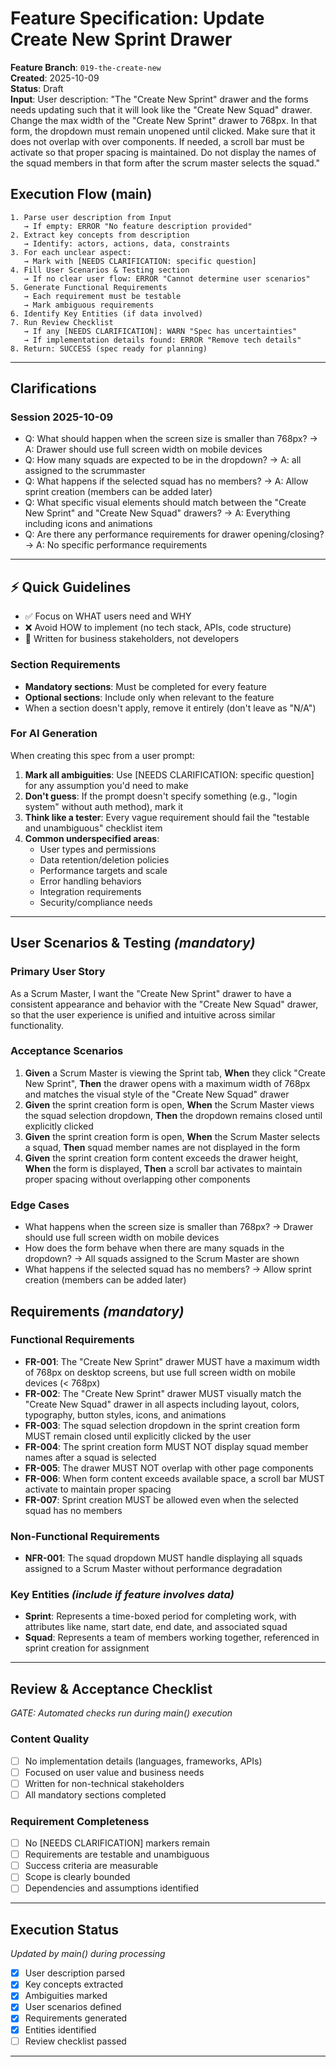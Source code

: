 # Feature Specification: Update Create New Sprint Drawer

**Feature Branch**: `019-the-create-new`  
**Created**: 2025-10-09  
**Status**: Draft  
**Input**: User description: "The "Create New Sprint" drawer and the forms needs updating such that it will look like the "Create New Squad" drawer. Change the max width of the "Create New Sprint" drawer to 768px. In that form, the dropdown must remain unopened until clicked. Make sure that it does not overlap with over components. If needed, a scroll bar must be activate so that proper spacing is maintained. Do not display the names of the squad members in that form after the scrum master selects the squad."

## Execution Flow (main)
```
1. Parse user description from Input
   → If empty: ERROR "No feature description provided"
2. Extract key concepts from description
   → Identify: actors, actions, data, constraints
3. For each unclear aspect:
   → Mark with [NEEDS CLARIFICATION: specific question]
4. Fill User Scenarios & Testing section
   → If no clear user flow: ERROR "Cannot determine user scenarios"
5. Generate Functional Requirements
   → Each requirement must be testable
   → Mark ambiguous requirements
6. Identify Key Entities (if data involved)
7. Run Review Checklist
   → If any [NEEDS CLARIFICATION]: WARN "Spec has uncertainties"
   → If implementation details found: ERROR "Remove tech details"
8. Return: SUCCESS (spec ready for planning)
```

---

## Clarifications

### Session 2025-10-09
- Q: What should happen when the screen size is smaller than 768px? → A: Drawer should use full screen width on mobile devices
- Q: How many squads are expected to be in the dropdown? → A: all assigned to the scrummaster
- Q: What happens if the selected squad has no members? → A: Allow sprint creation (members can be added later)
- Q: What specific visual elements should match between the "Create New Sprint" and "Create New Squad" drawers? → A: Everything including icons and animations
- Q: Are there any performance requirements for drawer opening/closing? → A: No specific performance requirements

---

## ⚡ Quick Guidelines
- ✅ Focus on WHAT users need and WHY
- ❌ Avoid HOW to implement (no tech stack, APIs, code structure)
- 👥 Written for business stakeholders, not developers

### Section Requirements
- **Mandatory sections**: Must be completed for every feature
- **Optional sections**: Include only when relevant to the feature
- When a section doesn't apply, remove it entirely (don't leave as "N/A")

### For AI Generation
When creating this spec from a user prompt:
1. **Mark all ambiguities**: Use [NEEDS CLARIFICATION: specific question] for any assumption you'd need to make
2. **Don't guess**: If the prompt doesn't specify something (e.g., "login system" without auth method), mark it
3. **Think like a tester**: Every vague requirement should fail the "testable and unambiguous" checklist item
4. **Common underspecified areas**:
   - User types and permissions
   - Data retention/deletion policies  
   - Performance targets and scale
   - Error handling behaviors
   - Integration requirements
   - Security/compliance needs

---

## User Scenarios & Testing *(mandatory)*

### Primary User Story
As a Scrum Master, I want the "Create New Sprint" drawer to have a consistent appearance and behavior with the "Create New Squad" drawer, so that the user experience is unified and intuitive across similar functionality.

### Acceptance Scenarios
1. **Given** a Scrum Master is viewing the Sprint tab, **When** they click "Create New Sprint", **Then** the drawer opens with a maximum width of 768px and matches the visual style of the "Create New Squad" drawer
2. **Given** the sprint creation form is open, **When** the Scrum Master views the squad selection dropdown, **Then** the dropdown remains closed until explicitly clicked
3. **Given** the sprint creation form is open, **When** the Scrum Master selects a squad, **Then** squad member names are not displayed in the form
4. **Given** the sprint creation form content exceeds the drawer height, **When** the form is displayed, **Then** a scroll bar activates to maintain proper spacing without overlapping other components

### Edge Cases
- What happens when the screen size is smaller than 768px? → Drawer should use full screen width on mobile devices
- How does the form behave when there are many squads in the dropdown? → All squads assigned to the Scrum Master are shown
- What happens if the selected squad has no members? → Allow sprint creation (members can be added later)

## Requirements *(mandatory)*

### Functional Requirements
- **FR-001**: The "Create New Sprint" drawer MUST have a maximum width of 768px on desktop screens, but use full screen width on mobile devices (< 768px)
- **FR-002**: The "Create New Sprint" drawer MUST visually match the "Create New Squad" drawer in all aspects including layout, colors, typography, button styles, icons, and animations
- **FR-003**: The squad selection dropdown in the sprint creation form MUST remain closed until explicitly clicked by the user
- **FR-004**: The sprint creation form MUST NOT display squad member names after a squad is selected
- **FR-005**: The drawer MUST NOT overlap with other page components
- **FR-006**: When form content exceeds available space, a scroll bar MUST activate to maintain proper spacing
- **FR-007**: Sprint creation MUST be allowed even when the selected squad has no members

### Non-Functional Requirements
- **NFR-001**: The squad dropdown MUST handle displaying all squads assigned to a Scrum Master without performance degradation

### Key Entities *(include if feature involves data)*
- **Sprint**: Represents a time-boxed period for completing work, with attributes like name, start date, end date, and associated squad
- **Squad**: Represents a team of members working together, referenced in sprint creation for assignment

---

## Review & Acceptance Checklist
*GATE: Automated checks run during main() execution*

### Content Quality
- [ ] No implementation details (languages, frameworks, APIs)
- [ ] Focused on user value and business needs
- [ ] Written for non-technical stakeholders
- [ ] All mandatory sections completed

### Requirement Completeness
- [ ] No [NEEDS CLARIFICATION] markers remain
- [ ] Requirements are testable and unambiguous  
- [ ] Success criteria are measurable
- [ ] Scope is clearly bounded
- [ ] Dependencies and assumptions identified

---

## Execution Status
*Updated by main() during processing*

- [x] User description parsed
- [x] Key concepts extracted
- [x] Ambiguities marked
- [x] User scenarios defined
- [x] Requirements generated
- [x] Entities identified
- [ ] Review checklist passed

---
